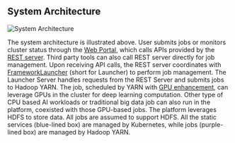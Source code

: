 ## System Architecture

<p style="text-align: left;">
  <img src="https://github.com/Microsoft/pai/blob/master/sysarch.png" title="System Architecture" alt="System Architecture" />
</p>

The system architecture is illustrated above.
User submits jobs or monitors cluster status through the [Web Portal](webportal/README.md),
which calls APIs provided by the [REST server](rest-server/README.md).
Third party tools can also call REST server directly for job management.
Upon receiving API calls, the REST server coordinates with [FrameworkLauncher](../frameworklauncher/README.md) (short for Launcher)
to perform job management.
The Launcher Server handles requests from the REST Server and submits jobs to Hadoop YARN.
The job, scheduled by YARN with [GPU enhancement](https://issues.apache.org/jira/browse/YARN-7481),
can leverage GPUs in the cluster for deep learning computation. Other type of CPU based AI workloads or traditional big data job
can also run in the platform, coexisted with those GPU-based jobs.
The platform leverages HDFS to store data. All jobs are assumed to support HDFS.
All the static services (blue-lined box) are managed by Kubernetes, while jobs (purple-lined box) are managed by Hadoop YARN.